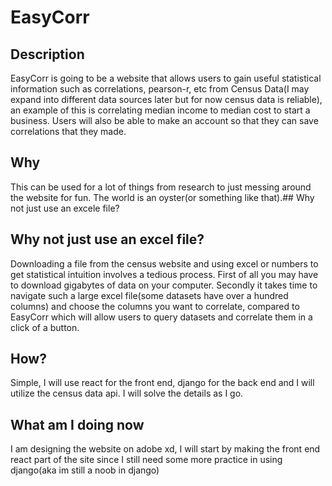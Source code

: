 # EasyCorr
## Description
EasyCorr is going to be a website that allows users to gain useful statistical information such as correlations, pearson-r, etc from Census Data(I may expand into different data sources later but for now census data is reliable), an example of this is correlating median income to median cost to start a business. Users will also be able to make an account so that they can save correlations that they made.
## Why
This can be used for a lot of things from research to just messing around the website for fun. The world is an oyster(or something like that).## Why not just use an excele file?
## Why not just use an excel file?
Downloading a file from the census website and using excel or numbers to get statistical intuition involves a tedious process. First of all you may have to download gigabytes of data on your computer. Secondly it takes time to navigate such a large excel file(some datasets have over a hundred columns) and choose the columns you want to correlate, compared to EasyCorr which will allow users to query datasets and correlate them in a click of a button.
## How?
Simple, I will use react for the front end, django for the back end and I will utilize the census data api. I will solve the details as I go.
## What am I doing now
I am designing the website on adobe xd, I will start by making the front end react part of the site since I still need some more practice in using django(aka im still a noob in django)
